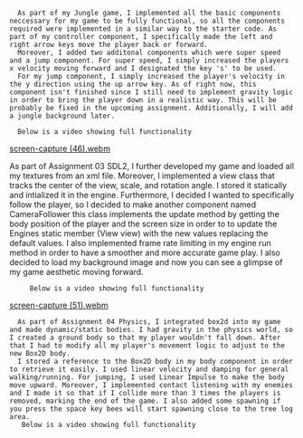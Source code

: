 




      As part of my Jungle game, I implemented all the basic components neccessary for my game to be fully functional, so all the components required were implemented in a similar way to the starter code. As part of my controller component, I specifically made the left and right arrow keys move the player back or forward. 
      Moreover, I added two additonal components which were super speed and a jump component. For super speed, I simply increased the players x velocity moving forward and I designated the key 's' to be used. 
      For my jump component, I simply increased the player's velocity in the y direction using the up arrow key. As of right now, this component isn't finished since I still need to implement gravity logic in order to bring the player down in a realistic way. This will be probably be fixed in the upcoming assignment. Additionally, I will add a jungle background later.

      Below is a video showing full functionality

[screen-capture (46).webm](https://github.com/user-attachments/assets/58730152-94f3-4655-adf6-8cbceb1bb65b)

   As part of Assignment 03 SDL2, I further developed my game and loaded all my textures from an xml file. Moreover, I implemented a view class that tracks the center of the view, scale, and rotation angle.
   I stored it statically and intialized it in the engine. Furthermore, I decided I wanted to specifically follow the player, so I decided to make another component named CameraFollower this class implements the update method by getting the body position of the player and the screen size in order to to update the Engines static member (View view) with the new values replacing the default values. 
   I also implemented frame rate limiting in my engine run method in order to have a smoother and more accurate game play. I also decided to load my background image and now you can see a glimpse of my game aesthetic moving forward.

         Below is a video showing full functionality
[screen-capture (51).webm](https://github.com/user-attachments/assets/0fa78a03-186e-480c-8b5f-19fb5115f08b)


      As part of Assignment 04 Physics, I integrated box2d into my game and made dynamic/static bodies. I had gravity in the physics world, so I created a ground body so that my player wouldn't fall down. After that I had to modify all my player's movement logic to adjust to the new Box2D body. 
      I stored a reference to the Box2D body in my body component in order to retrieve it easily. I used linear velocity and damping for general walking/running. For jumping, I used Linear Impulse to make the body move upward. Moreover, I implemented contact listening with my enemies and I made it so that if I collide more than 3 times the players is removed, marking the end of the game. I also added some spawning if you press the space key bees will start spawning close to the tree log area.
       Below is a video showing full functionality

       
